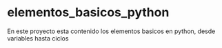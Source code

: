 # elementos_basicos_python
En este proyecto esta contenido los elementos basicos en python, desde variables hasta ciclos 
